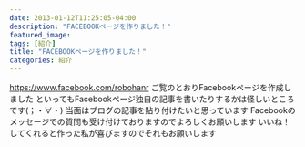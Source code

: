 ```yaml
---
date: 2013-01-12T11:25:05-04:00
description: "FACEBOOKページを作りました！"
featured_image: 
tags: [紹介]
title: "FACEBOOKページを作りました！"
categories: 紹介
---
```


https://www.facebook.com/robohanr
ご覧のとおりFacebookページを作成しました
といってもFacebookページ独自の記事を書いたりするかは怪しいところです(；・∀・)
当面はブログの記事を貼り付けたいと思っています
Facebookのメッセージでの質問も受け付けておりますのでよろしくお願いします
いいね！してくれると作った私が喜びますのでそれもお願いします
